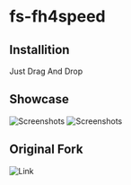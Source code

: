 # fs-fh4speed

## Installition
Just Drag And Drop
## Showcase
![Screenshots](https://media.discordapp.net/attachments/688435303240957992/1006741067191832717/unknown.png)
![Screenshots](https://media.discordapp.net/attachments/688435303240957992/1006743914176319580/unknown.png)


## Original Fork
![Link](https://github.com/kasuganosoras/fh4speed)